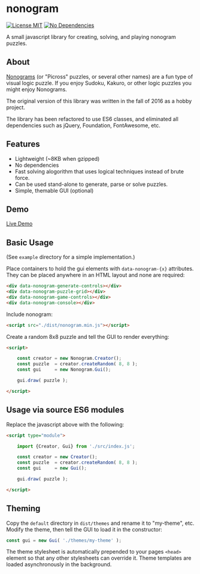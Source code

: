 # nonogram

[![License MIT](https://img.shields.io/badge/licence-MIT-3498db.svg?style=popout-square)](https://choosealicense.com/licenses/mit/)
[![No Dependencies](https://img.shields.io/badge/dependencies-none-27ae60.svg?style=popout-square)]()

A small javascript library for creating, solving, and playing nonogram puzzles.

## About

[Nonograms](https://en.wikipedia.org/wiki/Nonogram) (or "Picross" puzzles, or several other names) are a fun type of visual logic puzzle.  If you enjoy Sudoku, Kakuro, or other logic puzzles you might enjoy Nonograms.

The original version of this library was written in the fall of 2016 as a hobby project.

The library has been refactored to use ES6 classes, and eliminated all dependencies such as jQuery, Foundation, FontAwesome, etc.

## Features

- Lightweight (~8KB when gzipped)
- No dependencies
- Fast solving alogorithm that uses logical techniques instead of brute force.
- Can be used stand-alone to generate, parse or solve puzzles.
- Simple, themable GUI (optional)

## Demo

[Live Demo](https://monkeyarms.github.io/nonogram/)

## Basic Usage

(See `example` directory for a simple implementation.)

Place containers to hold the gui elements with `data-nonogram-{x}` attributes.  They can be placed anywhere in an HTML layout and none are required:

```html
<div data-nonogram-generate-controls></div>
<div data-nonogram-puzzle-grid></div>
<div data-nonogram-game-controls></div>
<div data-nonogram-console></div>
```

Include nonogram:

```html
<script src="./dist/nonogram.min.js"></script>
```

Create a random 8x8 puzzle and tell the GUI to render everything:
```html
<script>

	const creator = new Nonogram.Creator();
	const puzzle  = creator.createRandom( 8, 8 );
	const gui     = new Nonogram.Gui();

	gui.draw( puzzle );

</script>
```

## Usage via source ES6 modules

Replace the javascript above with the following:

```html
<script type="module">

	import {Creator, Gui} from './src/index.js';

	const creator = new Creator();
	const puzzle  = creator.createRandom( 8, 8 );
	const gui     = new Gui();

	gui.draw( puzzle );

</script>
```


## Theming

Copy the `default` directory in `dist/themes` and rename it to "my-theme", etc.  Modify the theme, then tell the GUI to load it in the constructor:

```javascript
const gui = new Gui( './themes/my-theme' );
```
The theme stylesheet is automatically prepended to your pages `<head>` element so that any other stylesheets can override it.  Theme templates are loaded asynchronously in the background.













